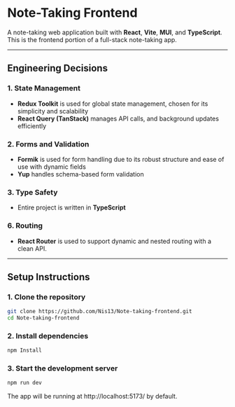 # Note-Taking Frontend

A note-taking web application built with **React**, **Vite**, **MUI**, and **TypeScript**. This is the frontend portion of a full-stack note-taking app.

---

## Engineering Decisions

### 1. **State Management**

- **Redux Toolkit** is used for global state management, chosen for its simplicity and scalability
- **React Query (TanStack)** manages API calls, and background updates efficiently

### 2. **Forms and Validation**

- **Formik** is used for form handling due to its robust structure and ease of use with dynamic fields
- **Yup** handles schema-based form validation

### 3. **Type Safety**

- Entire project is written in **TypeScript**

### 6. **Routing**

- **React Router** is used to support dynamic and nested routing with a clean API.

---

## Setup Instructions

### 1. **Clone the repository**

```bash
git clone https://github.com/Nis13/Note-taking-frontend.git
cd Note-taking-frontend
```

### 2. **Install dependencies**

```bash
npm Install
```

### 3. **Start the development server**

```bash
npm run dev
```

The app will be running at http://localhost:5173/ by default.
